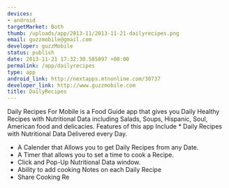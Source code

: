 ```yaml
--- 
devices: 
- android
targetMarket: Both
thumb: /uploads/app/2013-11/2013-11-21-dailyrecipes.png
email: guzzmobile@gmail.com
developer: guzzMobile
status: publish
date: 2013-11-21 17:32:30.585897 +00:00
permalink: /app/dailyrecipes
type: app
android_link: http://nextapps.mtnonline.com/30737
developer_link: http://www.guzzmobile.com
title: DailyRecipes
---
```


Daily Recipes For Mobile is a Food Guide app that gives you Daily Healthy Recipes with Nutritional Data including Salads, Soups, Hispanic, Soul, American food and delicacies. Features of this app Include * Daily Recipes with Nutritional Data Delivered every Day.

- A Calender that Allows you to get Daily Recipes from any Date. 
- A Timer that allows you to set a time to cook a Recipe. 
- Click and Pop-Up Nutritional Data window. 
- Ability to add cooking Notes on each Daily Recipe 
- Share Cooking Re

